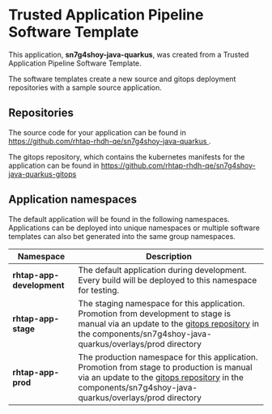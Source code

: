 # Trusted Application Pipeline Software Template

This application, **sn7g4shoy-java-quarkus**, was created from a Trusted Application Pipeline Software Template.

The software templates create a new source and gitops deployment repositories with a sample source application. 

## Repositories

The source code for your application can be found in [https://github.com/rhtap-rhdh-qe/sn7g4shoy-java-quarkus ](https://github.com/rhtap-rhdh-qe/sn7g4shoy-java-quarkus ).
 
The gitops repository, which contains the kubernetes manifests for the application can be found in 
[https://github.com/rhtap-rhdh-qe/sn7g4shoy-java-quarkus-gitops ](https://github.com/rhtap-rhdh-qe/sn7g4shoy-java-quarkus-gitops ) 

## Application namespaces 

The default application will be found in the following namespaces. Applications can be deployed into unique namespaces or multiple software templates can also bet generated into the same group namespaces.  

|  Namespace   |  Description   |  
| -------- | -------- |   
| **rhtap-app-development** | The default application during development. Every build will be deployed to this namespace for testing. | 
| **rhtap-app-stage** | The staging namespace for this application. Promotion from development to stage is manual via an update to the [gitops repository](https://github.com/rhtap-rhdh-qe/sn7g4shoy-java-quarkus-gitops ) in the components/sn7g4shoy-java-quarkus/overlays/prod directory |  
| **rhtap-app-prod** | The production namespace for this application. Promotion from stage to production is manual via an update to the [gitops repository](https://github.com/rhtap-rhdh-qe/sn7g4shoy-java-quarkus-gitops ) in the components/sn7g4shoy-java-quarkus/overlays/prod directory | 
